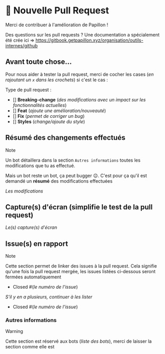 # 🚀 Nouvelle Pull Request

Merci de contribuer à l'amélioration de Papillon !

Des questions sur les pull requests ? Une documentation a spécialement été crée ici => https://gitbook.getpapillon.xyz/organisation/outils-internes/github

## Avant toute chose...

Pour nous aider à tester la pull request, merci de cocher les cases (_en rajoutant un `x` dans les crochets_) si c'est le cas :

Type de pull request :

- [] **Breaking-change** (_des modifications avec un impact sur les fonctionnalités actuelles_)
- [] **Feat** (_ajoute une amélioration/nouveauté_)
- [] **Fix** (_permet de corriger un bug_)
- [] **Styles** (_change/ajoute du style_)

## Résumé des changements effectués

> [!NOTE]
>
> Un bot détaillera dans la section `Autres informations` toutes les modifications que tu as effectué.
>
> Mais un bot reste un bot, ça peut bugger 😉. C'est pour ça qu'il est demandé un **résumé** des modifications effectuées

_Les modifications_

## Capture(s) d'écran (simplifie le test de la pull request)

_Le(s) capture(s) d'écran_

## Issue(s) en rapport

> [!NOTE]
>
> Cette section permet de linker des issues à la pull request. Cela signifie qu'une fois la pull request mergée, les issues listées ci-dessous seront fermées automatiquement

- Closed #(_le numéro de l'issue_)

_S'il y en a plusieurs, continuer à les lister_

- Closed #(_le numéro de l'issue_)

### Autres informations

> [!WARNING]
>
> Cette section est réservé aux bots (_liste des bots_), merci de laisser la section comme elle est
